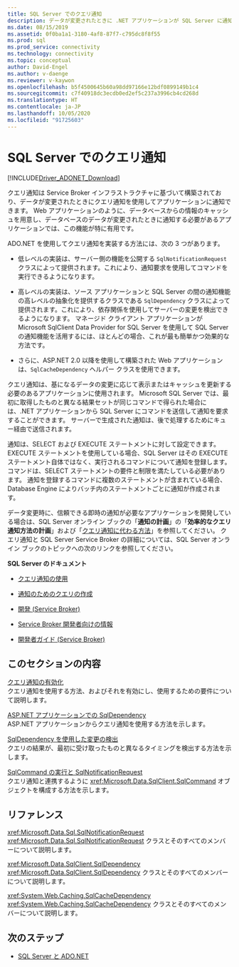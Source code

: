 ```yaml
---
title: SQL Server でのクエリ通知
description: データが変更されたときに .NET アプリケーションが SQL Server に通知を要求する方法について説明します。
ms.date: 08/15/2019
ms.assetid: 0f0ba1a1-3180-4af8-87f7-c795dc8f8f55
ms.prod: sql
ms.prod_service: connectivity
ms.technology: connectivity
ms.topic: conceptual
author: David-Engel
ms.author: v-daenge
ms.reviewer: v-kaywon
ms.openlocfilehash: b5f4500645b60a98dd97166e12bdf0899149b1c4
ms.sourcegitcommit: c7f40918dc3ecdb0ed2ef5c237a3996cb4cd268d
ms.translationtype: HT
ms.contentlocale: ja-JP
ms.lasthandoff: 10/05/2020
ms.locfileid: "91725603"
---
```

# <a name="query-notifications-in-sql-server"></a>SQL Server でのクエリ通知

[!INCLUDE[Driver_ADONET_Download](../../../includes/driver_adonet_download.md)]

クエリ通知は Service Broker インフラストラクチャに基づいて構築されており、データが変更されたときにクエリ通知を使用してアプリケーションに通知できます。 Web アプリケーションのように、データベースからの情報のキャッシュを用意し、データベースのデータが変更されたときに通知する必要があるアプリケーションでは、この機能が特に有用です。  
  
ADO.NET を使用してクエリ通知を実装する方法には、次の 3 つがあります。  
  
- 低レベルの実装は、サーバー側の機能を公開する `SqlNotificationRequest` クラスによって提供されます。これにより、通知要求を使用してコマンドを実行できるようになります。  
  
- 高レベルの実装は、ソース アプリケーションと SQL Server の間の通知機能の高レベルの抽象化を提供するクラスである `SqlDependency` クラスによって提供されます。これにより、依存関係を使用してサーバーの変更を検出できるようになります。 マネージド クライアント アプリケーションが Microsoft SqlClient Data Provider for SQL Server を使用して SQL Server の通知機能を活用するには、ほとんどの場合、これが最も簡単かつ効果的な方法です。  
  
- さらに、ASP.NET 2.0 以降を使用して構築された Web アプリケーションは、`SqlCacheDependency` ヘルパー クラスを使用できます。  
  
クエリ通知は、基になるデータの変更に応じて表示またはキャッシュを更新する必要のあるアプリケーションに使用されます。 Microsoft SQL Server では、最初に取得したものと異なる結果セットが同じコマンドで得られた場合には、.NET アプリケーションから SQL Server にコマンドを送信して通知を要求することができます。 サーバーで生成された通知は、後で処理するためにキュー経由で送信されます。  
  
通知は、SELECT および EXECUTE ステートメントに対して設定できます。 EXECUTE ステートメントを使用している場合、SQL Server はその EXECUTE ステートメント自体ではなく、実行されるコマンドについて通知を登録します。 コマンドは、SELECT ステートメントの要件と制限を満たしている必要があります。 通知を登録するコマンドに複数のステートメントが含まれている場合、Database Engine によりバッチ内のステートメントごとに通知が作成されます。  
  
データ変更時に、信頼できる即時の通知が必要なアプリケーションを開発している場合は、SQL Server オンライン ブックの「**通知の計画**」の「**効率的なクエリ通知方法の計画**」および「[クエリ通知に代わる方法](/previous-versions/sql/sql-server-2008-r2/ms187528(v=sql.105))」を参照してください。 クエリ通知と SQL Server Service Broker の詳細については、SQL Server オンライン ブックのトピックへの次のリンクを参照してください。  
  
**SQL Server のドキュメント**  
  
- [クエリ通知の使用](/previous-versions/sql/sql-server-2008-r2/ms175110(v=sql.105))  
  
- [通知のためのクエリの作成](/previous-versions/sql/sql-server-2008-r2/ms181122(v=sql.105))  
  
- [開発 (Service Broker)](/previous-versions/sql/sql-server-2008-r2/bb522889(v=sql.105))  
  
- [Service Broker 開発者向けの情報](/previous-versions/sql/sql-server-2008-r2/ms166100(v=sql.105))  
  
- [開発者ガイド (Service Broker)](/previous-versions/sql/sql-server-2008-r2/bb522908(v=sql.105))  
  
## <a name="in-this-section"></a>このセクションの内容  
[クエリ通知の有効化](enable-query-notifications.md)  
クエリ通知を使用する方法、およびそれを有効にし、使用するための要件について説明します。  
  
[ASP.NET アプリケーションでの SqlDependency](sqldependency-aspnet-app.md)  
ASP.NET アプリケーションからクエリ通知を使用する方法を示します。  
  
[SqlDependency を使用した変更の検出](detect-changes-sqldependency.md)  
クエリの結果が、最初に受け取ったものと異なるタイミングを検出する方法を示します。  
  
[SqlCommand の実行と SqlNotificationRequest](sqlcommand-execution-sqlnotificationrequest.md)  
クエリ通知と連携するように <xref:Microsoft.Data.SqlClient.SqlCommand> オブジェクトを構成する方法を示します。  
  
## <a name="reference"></a>リファレンス  
<xref:Microsoft.Data.Sql.SqlNotificationRequest>  
<xref:Microsoft.Data.Sql.SqlNotificationRequest> クラスとそのすべてのメンバーについて説明します。  
  
<xref:Microsoft.Data.SqlClient.SqlDependency>  
<xref:Microsoft.Data.SqlClient.SqlDependency> クラスとそのすべてのメンバーについて説明します。  
  
<xref:System.Web.Caching.SqlCacheDependency>  
<xref:System.Web.Caching.SqlCacheDependency> クラスとそのすべてのメンバーについて説明します。  
  
## <a name="next-steps"></a>次のステップ
- [SQL Server と ADO.NET](index.md)
